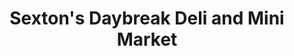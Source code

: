 ---
title: "Sexton's Daybreak Deli and Mini Market"
url: /cork/sextons-daybreak-deli-and-mini-market/
shop: convenience
---